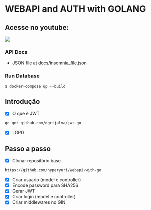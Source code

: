 # WEBAPI and AUTH with GOLANG

## Acesse no youtube:

<a href="https://youtu.be/jr6nbTALUAA">
  <img src="https://img.shields.io/badge/-ASSSITA%20AQUI-black?style=for-the-badge&logo=youtube&color=red"></img>
</a>

### API Docs

- JSON file at docs/insomnia_file.json

### Run Database

```
$ docker-compose up --build
```

## Introdução

- [x] O que é JWT

```bash
go get github.com/dgrijalva/jwt-go
```

- [x] LGPD

## Passo a passo

- [x] Clonar repositório base

```bash
https://github.com/hyperyuri/webapi-with-go
```

- [x] Criar usuario (model e controller)
- [x] Encode password para SHA256
- [x] Gerar JWT
- [x] Criar login (model e controller)
- [x] Criar middlewares no GIN
